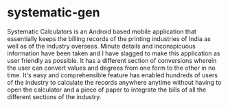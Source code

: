# systematic-gen
Systematic Calculators is an Android based mobile application that essentially keeps the billing records of the printing industries of India as well as of the industry overseas. Minute details and inconspicuous information have been taken and I have slagged to make this application as user friendly as possible. It has a different section of conversions wherein the user can convert values and degrees from one form to the other in no time. It's easy and comprehensible feature has enabled hundreds of users of the industry to calculate the records anywhere anytime without having to open the calculator and a piece of paper to integrate the bills of all the different sections of the industry.
